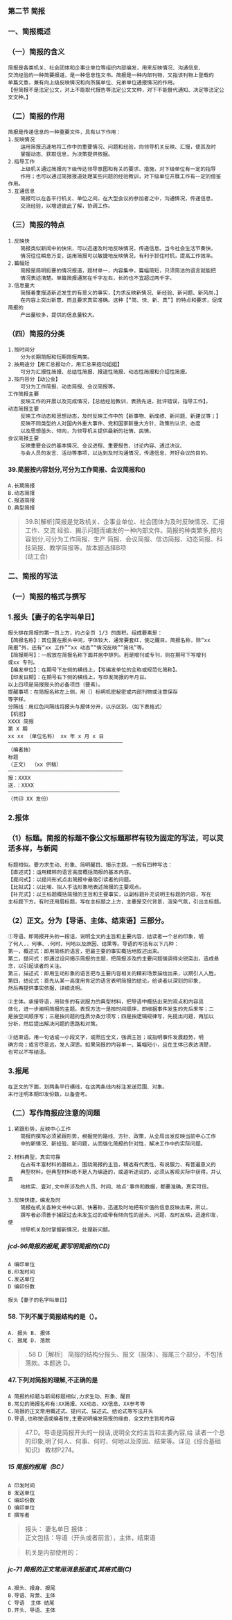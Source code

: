 ### 第二节 简报
### 一、简报概述
### （一）简报的含义
    简报是各类机关、社会团体和企事业单位等组织内部编发，用来反映情况、沟通信息、
    交流经验的一种简要报道，是一种信息性文书。简报是一种内部刊物，又指该刊物上登载的
    单篇文章，兼有向上级反映情况和向所属单位、兄弟单位通报情况的作用。
    【但简报不是法定公文，对上不能取代报告等法定公文文种，对下不能替代通知、决定等法定公文文种。】
### （二）简报的作用
    简报是传递信息的一种重要文件，具有以下作用：
    1.反映情况
        运用简报迅速地将工作中的重要情况、问题和经验，向领导机关反映、汇报，使其及时
        掌握动态、获取信息，为决策提供依据。
    2.指导工作
        上级机关通过简报向下级传达领导意图和有关的要求、措施，对下级单位有一定的指导
        作用；也可以通过简报报道处理某些问题的经验教训，对下级单位开展工作有一定的借鉴作用。
    3.互通信息
        简报可以在各平行机关、单位之间，在大型会议的参加者之中，沟通情况，传递信息，
        交流经验，以增进彼此了解，协调工作。
        
### （三）简报的特点
    1.反映快
        简报类似新闻中的快讯，可以迅速及时地反映情况，传递信息。当今社会生活节奏快，
        情况往往瞬息万变，运用简报可以敏捷地反映情况，有利于抓住时机，提高工作效率。
    2.篇幅短
        简报是简明扼要的情况报道，题材单一，内容集中，篇幅简短，只须简洁的语言就能把
        情况表述清楚。单篇简报通常在千字左右，长的也不宜超过两千字。
    3.信息量大
        简报着重报道新近发生的有意义的事实，【力求反映新情况、新经验、新问题、新风尚，】
        在内容上突出新意，而且要求真实准确。这种【“简、快、新、真”】的特点和要求，促成简报的
        产出量较多，提供的信息量较大。
        
### （四）简报的分类
    1.按时间分
        分为长期简报和短期简报两类。
    2.按用途分【用汇总报动介，用汇总来抱动姐姐】
        可分为汇报性简报、总结性简报、报道性简报、动态性简报和介绍性简报。
    3.按内容分【动公会】
        可分为工作简报、动态简报、会议简报等。
    工作简报主要
        反映工作的开展以及完成情况，【总结经验教训，表扬先进，批评错误，指导工作】。
    动态简报主要
        反映工作动态和思想动态，及时反映工作中的【新事物、新成绩、新问题、新建议等；】
        反映不同类型的人对国内外重大事件、党和国家新重大方针、政策的认识、态度
        以及思想苗头、倾向，为领导机关提供最新的社情、民情。
    会议简报主要
        反映重要会议的基本情况、会议进程、重要报告、讨论内容、通过决议、
        与会人员的发言、活动等事项，以达到及时沟通情况，传递信息，开好会议的目的。

#### 39.简报按内容划分,可分为工作简报、会议简报和()
    A.长期简报
    B.动态简报
    C.报道简报
    D.典型简报
>   39.B[解析]简报是党政机关、企事业单位、社会团体为及时反映情况、汇报工作、交流
    经验、揭示问题而编发的一种内部文件。简报的种类繁多,按内容划分,可分为工作简报、生产
    简报、会议简报、信访简报、动态简报、科技简报、教学简报等。故本题选择B项   
    (动工会) 
        
### 二、简报的写法
### （一）简报的格式与撰写
### 1.报头【妻子的名字叫单日】
    报头排在简报的第一页上方，约占全页 1/3 的面积。组成要素是：
    【简报名称】：其位置在报头中间，字体较大，通常要套红，使之醒目。简报名称，除“xx
    简报”外，还有“xx 工作”“xx 动态”“情况反映”“简讯”等。
    【简报期号】：一般放在简报名称下面并居中排列。若是增刊或专刊，则在期号下写增刊
    或xx 专刊。
    【编发单位】：在期号下左侧的横线上，【写编发单位的全称或规范化简称】。
    【印发日期】：在期号右下侧的横线上，写印发简报的年月日。
    以上四项是简报报头的必备项目（要素）。
    提醒事项：在简报名称左上侧，用〔〕标明机密秘密或内部刊物或注意保存
    等字样。
    分隔线：用红色间隔线将报头与报体分开，以示区别。（如下表格式）
    【机密】
    XXXX 简报
    第 X 期
    xx xx （单位名称） xx 年 x 月 x 日
    —————————————————————————————————————
    （编者按）
    标题
    （正文） （xx 供稿）
    —————————————————————————————————————
    报：XXXX
    送.：XXXX
    ————————————————————————————————————
    （共印 XX 发份）
### 2.报体
### （1）标题。简报的标题不像公文标题那样有较为固定的写法，可以灵活多样，与新闻
    标题相似。要力求生动、形象、简明醒目、揭示主题。一般有四种写法：
    【直述式】：运用精粹的语言高度概括简报的基本内容。
    【提问式】：以提问形式点出简报中最吸引读者的问题。
    【比拟式】：以比喻、拟人手法形象地表述简报的主要观点。
    【补充式】：以主标题概括简报的主旨和主要事实，以副标题补充说明主标题的内容，写在
    主标题下方。有时还用眉标题，写在主标题之上方，主要是交代背景，渲染气氛，引出主标题。
    
### （2）正文。分为【导语、主体、结束语】三部分。
    ①导语。即简报开头的一段话，说明全文的主旨和主要内容，结读者一个总的印象，明
    了何人.，何事、.何时、何地以及原因、结果等。导语的写法有以下几种：
    第一，概述式：即用简练的语言，把最主要的事实概括地叙述出来。
    第二，提问式：即通过设问揭示简报的主题，把简报涉及的主要问题强调得尖锐突出，造成悬念，以引起读者的关注。
    第三，描述式：即用生动形象的语言把与主要内容相关的精彩场景描绘出来，以期引人人胜。
    第四，结论式：首先从某一高度用肯定的语言表明简报的结论，给读者以深刻的印象,
    然后再提供事实依据，详细说明。

    ②主体。承接导语，用较多的有说服力的典型材料，把导语中概括出来的观点和内容具
    体化，进一步阐明简报的主题。表现方法一是按时间顺序，即根据事件发生的先后来写；二
    是按空间顺序写；三是按问题的性质分条分项写；四是按逻辑规律写，先提出问题，再加以
    分析，然后提出解决问题的思路和对策。
    
    ③结束语。用一句话或一小段文字，或照应全文，强调主旨；或指明事件发展趋势，明
    确方向；或言尽意远，发人深思。如果简报的内容单一、篇幅短小，且在主体已表达清楚，
    也可以不写结语。

### 3.报尾
    在正文的下面，划两条平行横线，在这两条线内标注发送范围、对象。
    末行注明本期印发份数，以备查考。
    
### （二）写作简报应注意的问题
    1.紧跟形势，反映中心工作
        简报的撰写必须紧跟形势，根据党的路线、方针、政策，从全局出发反映当前中心工作
        中的新情况、新经验、新问题，从而强化简报的针对性，解决工作中的实际问题。
        
    2.材料典型，真实可靠
        在占有丰富材料的基础上，围绕简报的主旨，精选有代表性、有说服力、有普遍意义的
        典型材料。但典型材料绝不是人为编造的，或道听途说的，必须从客观买际中获得，并认真
        地核实、査对,文中所涉及的人员、时间、地点'事件和数据，都要准确，真实可信。
        
    3.反映快捷，编发及时
        简报在机关各种文书中以新、快著称，迅速及时地把有价值的信息反映出来，所以，
        撰写者必须善于捕捉过去未发生过的或带有倾向性的苗头、问题，及时反映，迅速印发，使
        领导机关及时掌握新情况，处理新问题。


##### jcd-96简报的报尾,要写明简报的(CD)
    A 编印单位
    B.印发时间
    C.发送单位
    D 编印份数
    
    报头【妻子的名字叫单日】

#### 58. 下列不属于简报结构的是（）。
    A. 报头 B. 报体
    C. 报尾 D. 落款
>   . 58 D［解析］ 简报的结构分报头、报文（报体）、报尾三个部分，不包括落款。本题选 D。            

     
#### 47.下列对简报的理解,不正确的是
    A 简报的标题与新闻标题相似,力求生动、形象、醒目
    B.常见的简报名称有:XX简报、XX动态、XX信息、XX参考等
    C.简报的正文常用概述式、提问式、描述式、结论式等写法开头
    D.导语,也称按语或编者按,主要说明编发简报的缘由、全文的主旨和内容
>   47.D。导语是简报开头的一段话,说明全文的主旨和主要內容,给
    读者一个总的印象,明了何人、何事、何时、何地以及原因、结果等。详见《综合基础知识》
    教材P274。

##### 15 简报的报尾（BC）
    A 印发时间
    B 发送单位
    C 编印份数
    D 编印单位
    E 撰写者
    
>   报头：
       妻名单日
>   报体：  
        正文包括：导语（开头或者前言），主体，结束语

>   机关是内部使用的：     

##### jc-71 简报的正文常用消息报道式,其格式是(C)
    A.报头、报身、报尾
    B.导语、背景、主体
    C 导语  主体 结尾
    D.开头、导语、主体

















    
